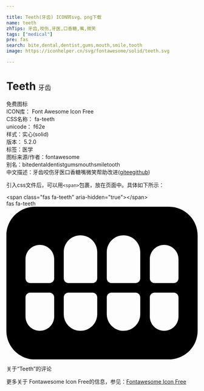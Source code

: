```yaml
---

title: Teeth(牙齿) ICON转svg、png下载
name: teeth
zhTips: 牙齿,咬伤,牙医,口香糖,嘴,微笑
tags: ["medical"]
pre: fas
search: bite,dental,dentist,gums,mouth,smile,tooth
image: https://iconhelper.cn/svg/fontawesome/solid/teeth.svg

---
```


# Teeth  <small style="font-size: 60%;font-weight: 100">牙齿</small>


<div class="detail-page">
<p>
<span><span class="badge-success badge">免费图标</span> </span>
<br/>
<span>
ICON库：
<span class="badge-secondary badge">Font Awesome Icon Free</span> 
</span>
<br/>
<span>
CSS名称：
<span class="badge-secondary badge">fa-teeth</span> 
</span>
<br/>
<span>
unicode：
<span class="badge-secondary badge">f62e</span> 
<copy-btn content='f62e' btn-title=""></copy-btn>
<copy-btn :content='String.fromCodePoint(parseInt("f62e", 16))' btn-title="复制U"></copy-btn>
</span><br/><span>样式：<span class="badge-light badge">实心(solid)</span></span>
<br/>
<span>
版本：
<span class="badge-secondary badge">5.2.0</span> 
</span><br/><span>标签：<span class="badge-light badge"><router-link to="/tags/medical.html">医学</router-link></span></span>
<br/>
<span>图标来源/作者：<span class="badge-light badge">fontawesome</span></span> 
<br/>
<span>别名：<span class="badge-light badge">bite</span><span class="badge-light badge">dental</span><span class="badge-light badge">dentist</span><span class="badge-light badge">gums</span><span class="badge-light badge">mouth</span><span class="badge-light badge">smile</span><span class="badge-light badge">tooth</span></span><br/><span class="zh-detail">中文描述：<span class="badge-primary badge">牙齿</span><span class="badge-primary badge">咬伤</span><span class="badge-primary badge">牙医</span><span class="badge-primary badge">口香糖</span><span class="badge-primary badge">嘴</span><span class="badge-primary badge">微笑</span><span class="help-link"><span>帮助改进</span>(<a href="https://gitee.com/liuwave/icon-helper/edit/master/json/fontawesome/solid/teeth.json" target="_blank" rel="noopener noreferrer">gitee</a><a href="https://github.com/liuwave/icon-helper/edit/master/json/fontawesome/solid/teeth.json" target="_blank" rel="noopener noreferrer">github</a></span>)</span><br/>
</p>
</div>
<div class="alert alert-dark">
  <i class="fas fa-teeth fa-xs"></i>
  <i class="fas fa-teeth fa-sm"></i>
  <i class="fas fa-teeth fa-lg"></i>
  <i class="fas fa-teeth fa-2x"></i>
  <i class="fas fa-teeth fa-3x"></i>
  <i class="fas fa-teeth fa-5x"></i>
  <i class="fas fa-teeth fa-7x"></i>
</div>
<div>
  <p>引入css文件后，可以用<code>&lt;span&gt;</code>包裹，放在页面中。具体如下所示：    
  </p>
  <div class="alert alert-primary" style="font-size: 14px">
    &lt;span class="fas fa-teeth" aria-hidden="true"&gt;&lt;/span&gt;
    <copy-btn content='<span class="fas fa-teeth" aria-hidden="true"></span>'></copy-btn>
  </div>
  <div class="alert alert-secondary">
    <i class="fas fa-teeth"
    style="font-size: 24px"
    aria-hidden="true"></i> fas fa-teeth
    <copy-btn content="fas fa-teeth" btn-title="复制图标名称"></copy-btn>
  </div>
</div>
<div id="svg" class="svg-wrap">
<svg xmlns="http://www.w3.org/2000/svg" viewBox="0 0 640 512"><path d="M544 0H96C42.98 0 0 42.98 0 96v320c0 53.02 42.98 96 96 96h448c53.02 0 96-42.98 96-96V96c0-53.02-42.98-96-96-96zM160 368c0 26.51-21.49 48-48 48s-48-21.49-48-48v-64c0-8.84 7.16-16 16-16h64c8.84 0 16 7.16 16 16v64zm0-128c0 8.84-7.16 16-16 16H80c-8.84 0-16-7.16-16-16v-64c0-26.51 21.49-48 48-48s48 21.49 48 48v64zm144 120c0 30.93-25.07 56-56 56s-56-25.07-56-56v-56c0-8.84 7.16-16 16-16h80c8.84 0 16 7.16 16 16v56zm0-120c0 8.84-7.16 16-16 16h-80c-8.84 0-16-7.16-16-16v-88c0-30.93 25.07-56 56-56s56 25.07 56 56v88zm144 120c0 30.93-25.07 56-56 56s-56-25.07-56-56v-56c0-8.84 7.16-16 16-16h80c8.84 0 16 7.16 16 16v56zm0-120c0 8.84-7.16 16-16 16h-80c-8.84 0-16-7.16-16-16v-88c0-30.93 25.07-56 56-56s56 25.07 56 56v88zm128 128c0 26.51-21.49 48-48 48s-48-21.49-48-48v-64c0-8.84 7.16-16 16-16h64c8.84 0 16 7.16 16 16v64zm0-128c0 8.84-7.16 16-16 16h-64c-8.84 0-16-7.16-16-16v-64c0-26.51 21.49-48 48-48s48 21.49 48 48v64z"/></svg>
</div>
<detail full-name='fa-teeth'></detail>

<Vssue title="关于“Teeth”的评论" >关于“Teeth”的评论</Vssue>
    
<div><p>更多关于  Fontawesome Icon Free的信息，参见：<a target="_blank" href="https://iconhelper.cn/fontawesome.html">Fontawesome Icon Free</a>
</p></div>

